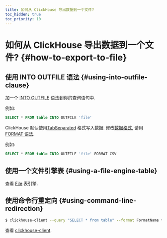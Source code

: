 ```yaml
---
title: 如何从 ClickHouse 导出数据到一个文件?
toc_hidden: true
toc_priority: 10
---
```


# 如何从 ClickHouse 导出数据到一个文件? {#how-to-export-to-file}

## 使用 INTO OUTFILE 语法 {#using-into-outfile-clause}

加一个 [INTO OUTFILE](../../sql-reference/statements/select/into-outfile.md#into-outfile-clause) 语法到你的查询语句中.

例如:

``` sql
SELECT * FROM table INTO OUTFILE 'file'
```

ClickHouse 默认使用[TabSeparated](../../interfaces/formats.md#tabseparated) 格式写入数据. 修改[数据格式](../../interfaces/formats.md), 请用 [FORMAT 语法](../../sql-reference/statements/select/format.md#format-clause).

例如:

``` sql
SELECT * FROM table INTO OUTFILE 'file' FORMAT CSV
```

## 使用一个文件引擎表 {#using-a-file-engine-table}

查看 [File](../../engines/table-engines/special/file.md) 表引擎.

## 使用命令行重定向 {#using-command-line-redirection}

``` bash
$ clickhouse-client --query "SELECT * from table" --format FormatName > result.txt
```

查看 [clickhouse-client](../../interfaces/cli.md).
